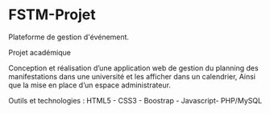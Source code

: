 # FSTM-Projet
Plateforme de gestion d'événement. 

Projet académique

Conception et réalisation d’une application web de gestion du
planning des manifestations dans une université et les
afficher dans un calendrier, Ainsi que la mise en place d’un
espace administrateur.

Outils et technologies : HTML5 - CSS3 - Boostrap - Javascript-
PHP/MySQL
